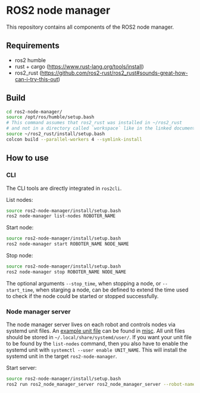 # ROS2 node manager

This repository contains all components of the ROS2 node manager.

## Requirements

- ros2 humble
- rust + cargo (https://www.rust-lang.org/tools/install)
- ros2_rust (https://github.com/ros2-rust/ros2_rust#sounds-great-how-can-i-try-this-out)

## Build

```bash
cd ros2-node-manager/
source /opt/ros/humble/setup.bash
# This command assumes that ros2_rust was installed in ~/ros2_rust
# and not in a directory called `workspace` like in the linked documentation
source ~/ros2_rust/install/setup.bash
colcon build --parallel-workers 4 --symlink-install
```

## How to use

### CLI

The CLI tools are directly integrated in `ros2cli`.

List nodes:

```bash
source ros2-node-manager/install/setup.bash
ros2 node-manager list-nodes ROBOTER_NAME
```

Start node:

```bash
source ros2-node-manager/install/setup.bash
ros2 node-manager start ROBOTER_NAME NODE_NAME
```

Stop node:

```bash
source ros2-node-manager/install/setup.bash
ros2 node-manager stop ROBOTER_NAME NODE_NAME
```

The optional arguments `--stop_time`, when stopping a node, or `--start_time`, when starging a node, can be defined
to extend the time used to check if the node could be started or stopped successfully.

### Node manager server

The node manager server lives on each robot and controls nodes via systemd unit files.
An [example unit file](./server/misc/free-fleet-server.service) can be found in [misc](./server/misc).
All unit files should be stored in `~/.local/share/systemd/user/`.
If you want your unit file to be found by the `list-nodes` command, then you also have to
enable the systemd unit with `systemctl --user enable UNIT_NAME`.
This will install the systemd unit in the target `ros2-node-manager`.

Start server:

```bash
source ros2-node-manager/install/setup.bash
ros2 run ros2_node_manager_server ros2_node_manager_server --robot-name ROBOTER_NAME
```
